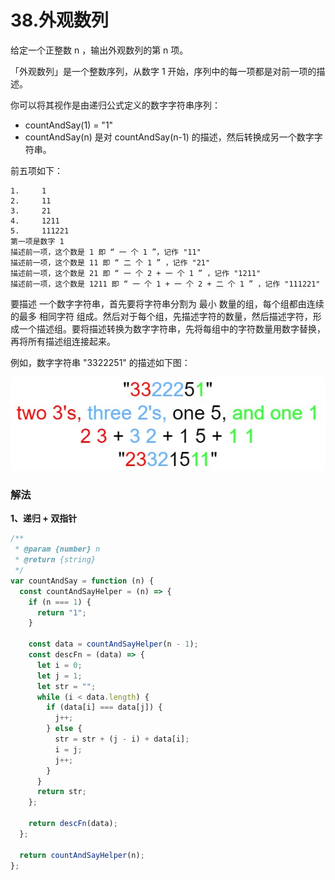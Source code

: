 # 38.外观数列

<script setup>
import TagList from '../../components/TagList.vue';
import Level from '../../components/Level.vue';
</script>

<Level level="middle" />

给定一个正整数 n ，输出外观数列的第 n 项。

「外观数列」是一个整数序列，从数字 1 开始，序列中的每一项都是对前一项的描述。

你可以将其视作是由递归公式定义的数字字符串序列：

- countAndSay(1) = "1"
- countAndSay(n) 是对 countAndSay(n-1) 的描述，然后转换成另一个数字字符串。

前五项如下：

```
1.     1
2.     11
3.     21
4.     1211
5.     111221
第一项是数字 1
描述前一项，这个数是 1 即 “ 一 个 1 ”，记作 "11"
描述前一项，这个数是 11 即 “ 二 个 1 ” ，记作 "21"
描述前一项，这个数是 21 即 “ 一 个 2 + 一 个 1 ” ，记作 "1211"
描述前一项，这个数是 1211 即 “ 一 个 1 + 一 个 2 + 二 个 1 ” ，记作 "111221"
```

要描述 一个数字字符串，首先要将字符串分割为 最小 数量的组，每个组都由连续的最多 相同字符 组成。然后对于每个组，先描述字符的数量，然后描述字符，形成一个描述组。要将描述转换为数字字符串，先将每组中的字符数量用数字替换，再将所有描述组连接起来。

例如，数字字符串 "3322251" 的描述如下图：

![](/3.png)

### 解法

**1、递归 + 双指针**

```js
/**
 * @param {number} n
 * @return {string}
 */
var countAndSay = function (n) {
  const countAndSayHelper = (n) => {
    if (n === 1) {
      return "1";
    }

    const data = countAndSayHelper(n - 1);
    const descFn = (data) => {
      let i = 0;
      let j = 1;
      let str = "";
      while (i < data.length) {
        if (data[i] === data[j]) {
          j++;
        } else {
          str = str + (j - i) + data[i];
          i = j;
          j++;
        }
      }
      return str;
    };

    return descFn(data);
  };

  return countAndSayHelper(n);
};
```
